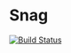 # Snag

[![Build Status](https://travis-ci.org/Tonkpils/snag.svg?branch=wip)](https://travis-ci.org/Tonkpils/snag)


